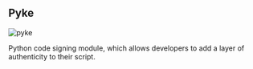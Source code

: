 ## Pyke

![pyke](https://user-images.githubusercontent.com/76825589/141977161-95f8aa64-bcef-4499-9403-1ded24189178.png)

Python code signing module, which allows developers to add a layer of authenticity to their script.
